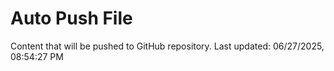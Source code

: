 # Auto Push File

Content that will be pushed to GitHub repository.
Last updated: 06/27/2025, 08:54:27 PM
